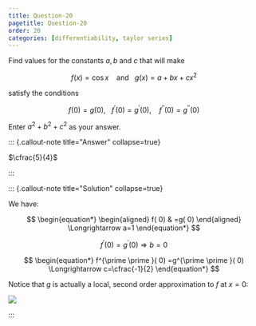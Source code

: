 ```yaml
---
title: Question-20
pagetitle: Question-20
order: 20
categories: [differentiability, taylor series]
---
```


Find values for the constants $\displaystyle a,b$ and $\displaystyle c$ that will make

$$
\begin{equation*}
f( x) =\cos x\ \ \ \text{  and  } \ \ g( x) =a+bx+cx^{2}
\end{equation*}
$$

satisfy the conditions

$$
\begin{equation*}
f( 0) =g( 0) ,\ \ \ f^{\prime }( 0) =g^{\prime }( 0) ,\ \ \ \ f^{\prime \prime }( 0) =g^{\prime \prime }( 0)
\end{equation*}
$$

Enter $\displaystyle a^{2} +b^{2} +c^{2}$ as your answer.

::: {.callout-note title="Answer" collapse=true}

$\cfrac{5}{4}$

:::

::: {.callout-note title="Solution" collapse=true}

We have:

$$
\begin{equation*}
\begin{aligned}
f( 0) & =g( 0)
\end{aligned} \Longrightarrow a=1
\end{equation*}
$$

$$
\begin{equation*}
f^{\prime }( 0) =g^{\prime }( 0) \Longrightarrow b=0
\end{equation*}
$$

$$
\begin{equation*}
f^{\prime \prime }( 0) =g^{\prime \prime }( 0) \Longrightarrow c=\cfrac{-1}{2}
\end{equation*}
$$

Notice that $\displaystyle g$ is actually a local, second order approximation to $\displaystyle f$ at $\displaystyle x=0$:

![](img-4.svg)

:::
